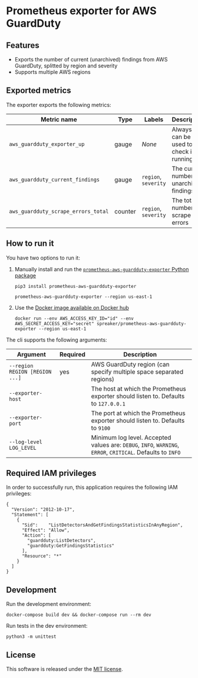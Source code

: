 # Prometheus exporter for AWS GuardDuty


## Features

- Exports the number of current (unarchived) findings from AWS GuardDuty, splitted by region and severity
- Supports multiple AWS regions


## Exported metrics

The exporter exports the following metrics:

| Metric name                          | Type     | Labels               | Description      |
| ------------------------------------ | -------- | -------------------- | ---------------- |
| `aws_guardduty_exporter_up`          | gauge    | _None_               | Always `1`: can be used to check if it's running |
| `aws_guardduty_current_findings`     | gauge    | `region`, `severity` | The current number of unarchived findings |
| `aws_guardduty_scrape_errors_total`  | counter  | `region`, `severity` | The total number of scrape errors |


## How to run it

You have two options to run it:

1. Manually install and run the [`prometheus-aws-guardduty-exporter` Python package](https://pypi.org/project/prometheus-aws-guardduty-exporter/)
   ```
   pip3 install prometheus-aws-guardduty-exporter

   prometheus-aws-guardduty-exporter --region us-east-1
   ```

2. Use the [Docker image available on Docker hub](https://hub.docker.com/r/spreaker/prometheus-aws-guardduty-exporter/)
   ```
   docker run --env AWS_ACCESS_KEY_ID="id" --env AWS_SECRET_ACCESS_KEY="secret" spreaker/prometheus-aws-guardduty-exporter --region us-east-1
   ```

The cli supports the following arguments:

| Argument                       | Required | Description |
| ------------------------------ | -------- | ----------- |
| `--region REGION [REGION ...]` | yes      | AWS GuardDuty region (can specify multiple space separated regions) |
| `--exporter-host`              |          | The host at which the Prometheus exporter should listen to. Defaults to `127.0.0.1` |
| `--exporter-port`              |          | The port at which the Prometheus exporter should listen to. Defaults to `9100` |
| `--log-level LOG_LEVEL`        |          | Minimum log level. Accepted values are: `DEBUG`, `INFO`, `WARNING`, `ERROR`, `CRITICAL`. Defaults to `INFO` |


## Required IAM privileges

In order to successfully run, this application requires the following IAM privileges:

```
{
  "Version": "2012-10-17",
  "Statement": [
    {
      "Sid":    "ListDetectorsAndGetFindingsStatisticsInAnyRegion",
      "Effect": "Allow",
      "Action": [
        "guardduty:ListDetectors",
        "guardduty:GetFindingsStatistics"
      ],
      "Resource": "*"
    }
  ]
}
```


## Development

Run the development environment:

```
docker-compose build dev && docker-compose run --rm dev
```

Run tests in the dev environment:

```
python3 -m unittest
```


## License

This software is released under the [MIT license](LICENSE.txt).
